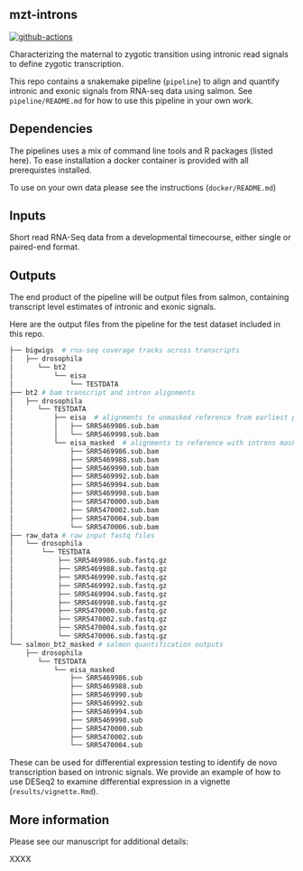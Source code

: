 
## mzt-introns  

[![github-actions](https://github.com/rnabioco/mzt-introns/actions/workflows/github-actions.yaml/badge.svg)](https://github.com/rnabioco/mzt-introns/actions/workflows/github-actions.yaml)  

Characterizing the maternal to zygotic transition using intronic read signals
to define zygotic transcription.  

This repo contains a snakemake pipeline (`pipeline`) to align and quantify intronic and exonic signals from RNA-seq data using salmon. See `pipeline/README.md` for how to use this pipeline in your own work. 

## Dependencies

The pipelines uses a mix of command line tools and R packages (listed here). To ease installation a docker container is provided with all prerequistes installed. 

To use on your own data please see the instructions (`docker/README.md`)

## Inputs
Short read RNA-Seq data from a developmental timecourse, either single or paired-end format.

## Outputs

The end product of the pipeline will be output files from salmon, containing transcript level estimates of intronic and exonic signals. 

Here are the output files from the pipeline for the test dataset included in this repo. 

```bash
├── bigwigs  # rna-seq coverage tracks across transcripts
│   ├── drosophila
│      └── bt2
│          └── eisa
│              └── TESTDATA
├── bt2 # bam transcript and intron alignments
│   ├── drosophila
│      └── TESTDATA
│          ├── eisa  # alignments to unmasked reference from earliest pre-mzt timepoint
│          │   ├── SRR5469986.sub.bam
│          │   └── SRR5469998.sub.bam
│          └── eisa_masked  # alignments to reference with introns masked to exclude signals from earliest pre-mzt timepoints
│              ├── SRR5469986.sub.bam
│              ├── SRR5469988.sub.bam
│              ├── SRR5469990.sub.bam
│              ├── SRR5469992.sub.bam
│              ├── SRR5469994.sub.bam
│              ├── SRR5469998.sub.bam
│              ├── SRR5470000.sub.bam
│              ├── SRR5470002.sub.bam
│              ├── SRR5470004.sub.bam
│              └── SRR5470006.sub.bam
├── raw_data # raw input fastq files
│   └── drosophila
│       └── TESTDATA
│           ├── SRR5469986.sub.fastq.gz
│           ├── SRR5469988.sub.fastq.gz
│           ├── SRR5469990.sub.fastq.gz
│           ├── SRR5469992.sub.fastq.gz
│           ├── SRR5469994.sub.fastq.gz
│           ├── SRR5469998.sub.fastq.gz
│           ├── SRR5470000.sub.fastq.gz
│           ├── SRR5470002.sub.fastq.gz
│           ├── SRR5470004.sub.fastq.gz
│           └── SRR5470006.sub.fastq.gz
└── salmon_bt2_masked # salmon quantification outputs 
    ├── drosophila
       └── TESTDATA
           └── eisa_masked
               ├── SRR5469986.sub
               ├── SRR5469988.sub
               ├── SRR5469990.sub
               ├── SRR5469992.sub
               ├── SRR5469994.sub
               ├── SRR5469998.sub
               ├── SRR5470000.sub
               ├── SRR5470002.sub
               └── SRR5470004.sub
```

These can be used for differential expression testing to identify de novo transcription based on intronic signals.  We provide an example of how to use DESeq2 to examine differential expression in a vignette (`results/vignette.Rmd`).

## More information

Please see our manuscript for additional details:  

>
XXXX
>

